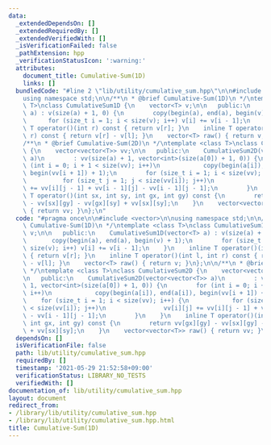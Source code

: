 ```yaml
---
data:
  _extendedDependsOn: []
  _extendedRequiredBy: []
  _extendedVerifiedWith: []
  _isVerificationFailed: false
  _pathExtension: hpp
  _verificationStatusIcon: ':warning:'
  attributes:
    document_title: Cumulative-Sum(1D)
    links: []
  bundledCode: "#line 2 \"lib/utility/cumulative_sum.hpp\"\n\n#include <vector>\n\n\
    using namespace std;\n\n/**\n * @brief Cumulative-Sum(1D)\n */\ntemplate <class\
    \ T>\nclass CumulativeSum1D {\n    vector<T> v;\n\n   public:\n    CumulativeSum1D(vector<T>\
    \ a) : v(size(a) + 1, 0) {\n        copy(begin(a), end(a), begin(v) + 1);\n  \
    \      for (size_t i = 1; i < size(v); i++) v[i] += v[i - 1];\n    }\n    inline\
    \ T operator()(int r) const { return v[r]; }\n    inline T operator()(int l, int\
    \ r) const { return v[r] - v[l]; }\n    vector<T> raw() { return v; }\n};\n\n\
    /**\n * @brief Cumulative-Sum(2D)\n */\ntemplate <class T>\nclass CumulativeSum2D\
    \ {\n    vector<vector<T>> vv;\n\n   public:\n    CumulativeSum2D(vector<vector<T>>\
    \ a)\n        : vv(size(a) + 1, vector<int>(size(a[0]) + 1, 0)) {\n        for\
    \ (int i = 0; i + 1 < size(vv); i++)\n            copy(begin(a[i]), end(a[i]),\
    \ begin(vv[i + 1]) + 1);\n        for (size_t i = 1; i < size(vv); i++) {\n  \
    \          for (size_t j = 1; j < size(vv[i]); j++)\n                vv[i][j]\
    \ += vv[i][j - 1] + vv[i - 1][j] - vv[i - 1][j - 1];\n        }\n    }\n    inline\
    \ T operator()(int sx, int sy, int gx, int gy) const {\n        return vv[gx][gy]\
    \ - vv[sx][gy] - vv[gx][sy] + vv[sx][sy];\n    }\n    vector<vector<T>> raw()\
    \ { return vv; }\n};\n"
  code: "#pragma once\n\n#include <vector>\n\nusing namespace std;\n\n/**\n * @brief\
    \ Cumulative-Sum(1D)\n */\ntemplate <class T>\nclass CumulativeSum1D {\n    vector<T>\
    \ v;\n\n   public:\n    CumulativeSum1D(vector<T> a) : v(size(a) + 1, 0) {\n \
    \       copy(begin(a), end(a), begin(v) + 1);\n        for (size_t i = 1; i <\
    \ size(v); i++) v[i] += v[i - 1];\n    }\n    inline T operator()(int r) const\
    \ { return v[r]; }\n    inline T operator()(int l, int r) const { return v[r]\
    \ - v[l]; }\n    vector<T> raw() { return v; }\n};\n\n/**\n * @brief Cumulative-Sum(2D)\n\
    \ */\ntemplate <class T>\nclass CumulativeSum2D {\n    vector<vector<T>> vv;\n\
    \n   public:\n    CumulativeSum2D(vector<vector<T>> a)\n        : vv(size(a) +\
    \ 1, vector<int>(size(a[0]) + 1, 0)) {\n        for (int i = 0; i + 1 < size(vv);\
    \ i++)\n            copy(begin(a[i]), end(a[i]), begin(vv[i + 1]) + 1);\n    \
    \    for (size_t i = 1; i < size(vv); i++) {\n            for (size_t j = 1; j\
    \ < size(vv[i]); j++)\n                vv[i][j] += vv[i][j - 1] + vv[i - 1][j]\
    \ - vv[i - 1][j - 1];\n        }\n    }\n    inline T operator()(int sx, int sy,\
    \ int gx, int gy) const {\n        return vv[gx][gy] - vv[sx][gy] - vv[gx][sy]\
    \ + vv[sx][sy];\n    }\n    vector<vector<T>> raw() { return vv; }\n};\n"
  dependsOn: []
  isVerificationFile: false
  path: lib/utility/cumulative_sum.hpp
  requiredBy: []
  timestamp: '2021-05-29 21:52:58+09:00'
  verificationStatus: LIBRARY_NO_TESTS
  verifiedWith: []
documentation_of: lib/utility/cumulative_sum.hpp
layout: document
redirect_from:
- /library/lib/utility/cumulative_sum.hpp
- /library/lib/utility/cumulative_sum.hpp.html
title: Cumulative-Sum(1D)
---
```

